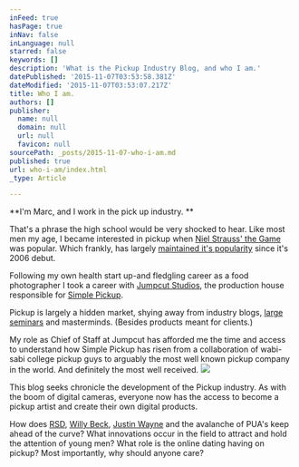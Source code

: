 ```yaml
---
inFeed: true
hasPage: true
inNav: false
inLanguage: null
starred: false
keywords: []
description: 'What is the Pickup Industry Blog, and who I am.'
datePublished: '2015-11-07T03:53:58.381Z'
dateModified: '2015-11-07T03:53:07.217Z'
title: Who I am.
authors: []
publisher:
  name: null
  domain: null
  url: null
  favicon: null
sourcePath: _posts/2015-11-07-who-i-am.md
published: true
url: who-i-am/index.html
_type: Article

---
```

**I'm Marc, and I work in the pick up industry. **

That's a phrase the high school would be very shocked to hear. Like most men my age, I became interested in pickup when [Niel Strauss' the Game][0] was popular. Which frankly, has largely [maintained it's popularity][1] since it's 2006 debut. 

Following my own health start up-and fledgling career as a food photographer I took a career with [Jumpcut Studios][2], the production house responsible for [Simple Pickup][3]. 

Pickup is largely a hidden market, shying away from industry blogs, [large seminars][4] and masterminds. (Besides products meant for clients.)

My role as Chief of Staff at Jumpcut has afforded me the time and access to understand how Simple Pickup has risen from a collaboration of wabi-sabi college pickup guys to arguably the most well known pickup company in the world. And definitely the most well received. ![](https://the-grid-user-content.s3-us-west-2.amazonaws.com/cc0bf208-2301-45b9-b527-bd4055438d42.jpg)

This blog seeks chronicle the development of the Pickup industry. As with the boom of digital cameras,  everyone now has the access to become a pickup artist and create their own digital products.

How does [RSD][5], [Willy Beck][6], [Justin Wayne][7] and the avalanche of PUA's keep ahead of the curve? What innovations occur in the field to attract and hold the attention of young men? What role is the online dating having on pickup? Most importantly, why should anyone care?

[0]: http://www.amazon.com/The-Game-Penetrating-Society-Artists/dp/0061995320
[1]: https://www.google.com/trends/explore#q=%22the%20game%22
[2]: www.jumpcutstudios.com
[3]: www.simplepickup.com
[4]: http://www.globalpickupconference.com/
[5]: http://www.rsdnation.com/
[6]: http://willybeck.com/
[7]: http://www.justinwaynedating.com/